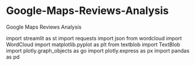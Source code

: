 # Google-Maps-Reviews-Analysis
Google Maps Reviews Analysis

import streamlit as st
import requests
import json
from wordcloud import WordCloud
import matplotlib.pyplot as plt
from textblob import TextBlob
import plotly.graph_objects as go
import plotly.express as px
import pandas as pd
